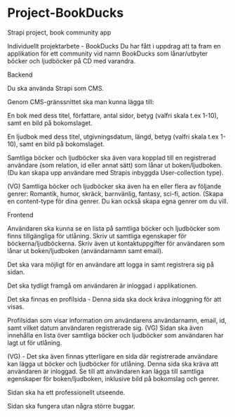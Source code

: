 # Project-BookDucks
Strapi project, book community app


Individuellt projektarbete - BookDucks
Du har fått i uppdrag att ta fram en applikation för ett community vid namn BookDucks som lånar/utbyter böcker och ljudböcker på CD med varandra.

Backend

Du ska använda Strapi som CMS.

Genom CMS-gränssnittet ska man kunna lägga till:

En bok med dess titel, författare, antal sidor, betyg (valfri skala t.ex 1-10), samt en bild på bokomslaget.

En ljudbok med dess titel, utgivningsdatum, längd, betyg (valfri skala t.ex 1-10), samt en bild på bokomslaget.

Samtliga böcker och ljudböcker ska även vara kopplad till en registrerad användare (som relation, id eller annat sätt) som lånar ut boken/ljudboken. (Du kan skapa upp användare med Strapis inbyggda User-collection type).

(VG) Samtliga böcker och ljudböcker ska även ha en eller flera av följande genrer: Romantik, humor, skräck, barnvänlig, fantasy, sci-fi, action. (Skapa en content-type för dina genrer. Du kan också skapa egna genrer om du vill.


Frontend


Användaren ska kunna se en lista på samtliga böcker och ljudböcker som finns tillgängliga för utlåning. Skriv ut samtliga egenskaper för böckerna/ljudböckerna. Skriv även ut kontaktuppgifter för användaren som lånar ut boken/ljudboken (användarnamn samt email).

Det ska vara möjligt för en användare att logga in samt registrera sig på sidan.

Det ska tydligt framgå om användaren är inloggad i applikationen.

Det ska finnas en profilsida - Denna sida ska dock kräva inloggning för att visas.

Profilsidan som visar information om användarens användarnamn, email, id, samt vilket datum användaren registrerade sig. (VG) Sidan ska även innehålla en lista över samtliga böcker och ljudböcker som användaren har lagt ut för utlåning.

(VG) - Det ska även finnas ytterligare en sida där registrerade användare kan lägga ut böcker och ljudböcker för utlåning. Denna sida ska kräva att användaren är inloggad. Se till att användaren kan lägga till samtliga egenskaper för boken/ljudboken, inklusive bild på bokomslag och genrer. 

Sidan ska ha ett professionellt utseende.

Sidan ska fungera utan några större buggar.